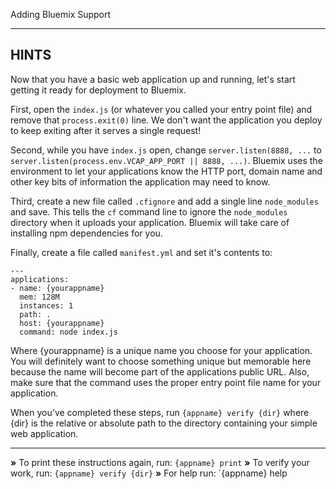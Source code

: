 Adding Bluemix Support

----------------------------------------------------------------------
## HINTS

Now that you have a basic web application up and running, let's start getting it ready for deployment to Bluemix.

First, open the `index.js` (or whatever you called your entry point file) and remove that `process.exit(0)` line. We don't want the application you deploy to keep exiting after it serves a single request!

Second, while you have `index.js` open, change `server.listen(8888, ...` to `server.listen(process.env.VCAP_APP_PORT || 8888, ...)`. Bluemix uses the environment to let your applications know the HTTP port, domain name and other key bits of information the application may need to know.

Third, create a new file called `.cfignore` and add a single line `node_modules` and save. This tells the `cf` command line to ignore the `node_modules` directory when it uploads your application. Bluemix will take care of installing npm dependencies for you.

Finally, create a file called `manifest.yml` and set it's contents to:
```
---
applications:
- name: {yourappname}
  mem: 128M
  instances: 1
  path: .
  host: {yourappname}
  command: node index.js
```
Where {yourappname} is a unique name you choose for your application. You will definitely want to choose something unique but memorable here because the name will become part of the applications public URL. Also, make sure that the command uses the proper entry point file name for your application.

When you've completed these steps, run `{appname} verify {dir}` where {dir} is
the relative or absolute path to the directory containing your simple web application.

----------------------------------------------------------------------

 __»__ To print these instructions again, run: `{appname} print`
 __»__ To verify your work, run: `{appname} verify {dir}`
 __»__ For help run: `{appname} help
